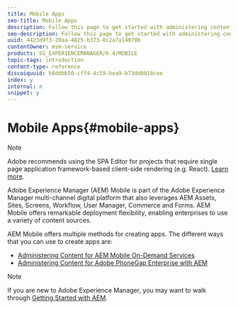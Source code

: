 ```yaml
---
title: Mobile Apps
seo-title: Mobile Apps
description: Follow this page to get started with administering content for mobile apps.
seo-description: Follow this page to get started with administering content for mobile apps.
uuid: 4423d9f3-20aa-4825-b373-8c2a7a14079b
contentOwner: msm-service
products: SG_EXPERIENCEMANAGER/6.4/MOBILE
topic-tags: introduction
content-type: reference
discoiquuid: b8ddbb50-cff4-4c59-bea9-b73dd6818cee
index: y
internal: n
snippet: y
---
```


# Mobile Apps{#mobile-apps}

>[!NOTE]
>
>Adobe recommends using the SPA Editor for projects that require single page application framework-based client-side rendering (e.g. React). [Learn more](../../sites/developing/using/spa-overview.md).

Adobe Experience Manager (AEM) Mobile is part of the Adobe Experience Manager multi-channel digital platform that also leverages AEM Assets, Sites, Screens, Workflow, User Manager, Commerce and Forms. AEM Mobile offers remarkable deployment flexibility, enabling enterprises to use a variety of content sources.

AEM Mobile offers multiple methods for creating apps. The different ways that you can use to create apps are:

* [Administering Content for AEM Mobile On-Demand Services](../../mobile/using/aem-mobile.md)
* [Administering Content for Adobe PhoneGap Enterprise with AEM](../../mobile/using/administer-phonegap.md)

>[!NOTE]
>
>If you are new to Adobe Experience Manager, you may want to walk through [Getting Started with AEM](../../sites/deploying/using/deploy.md).

